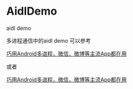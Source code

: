 # AidlDemo
aidl demo

多进程通信中的aidl demo
可以参考

[巧用Android多进程，微信，微博等主流App都在用](https://m.e-works.net.cn/articles/article135976.htm)

或者

[巧用Android多进程，微信，微博等主流App都在用](https://www.zhihu.com/collection/97516679)
